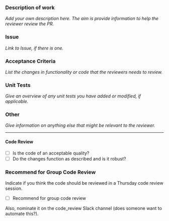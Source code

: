 ### Description of work

*Add your own description here. The aim is provide information to help the reviewer review the PR.*

### Issue

*Link to Issue, if there is one.*

### Acceptance Criteria

*List the changes in functionality or code that the reviewers needs to review.*

### Unit Tests

*Give an overview of any unit tests you have added or modified, if applicable.*

### Other

*Give information on anything else that might be relevant to the reviewer.*

---

#### Code Review

- [ ] Is the code of an acceptable quality?
- [ ] Do the changes function as described and is it robust?

### Recommend for Group Code Review
Indicate if you think the code should be reviewed in a Thursday code review session.

- [ ] Recommend for group code review

Also, nominate it on the code_review Slack channel (does someone want to automate this?).
